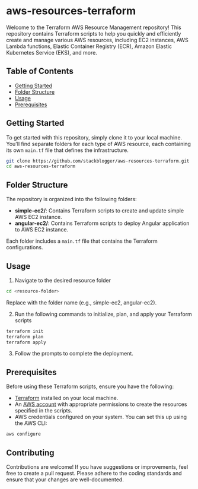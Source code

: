 # aws-resources-terraform

Welcome to the Terraform AWS Resource Management repository! This repository contains Terraform scripts to help you quickly and efficiently create and manage various AWS resources, including EC2 instances, AWS Lambda functions, Elastic Container Registry (ECR), Amazon Elastic Kubernetes Service (EKS), and more.

## Table of Contents

- [Getting Started](#getting-started)
- [Folder Structure](#folder-structure)
- [Usage](#usage)
- [Prerequisites](#prerequisites)

## Getting Started

To get started with this repository, simply clone it to your local machine. You'll find separate folders for each type of AWS resource, each containing its own `main.tf` file that defines the infrastructure.

```bash
git clone https://github.com/stackblogger/aws-resources-terraform.git
cd aws-resources-terraform
```

## Folder Structure

The repository is organized into the following folders:

- **simple-ec2/**: Contains Terraform scripts to create and update simple AWS EC2 instance.
- **angular-ec2/**: Contains Terraform scripts to deploy Angular application to AWS EC2 instance.

Each folder includes a `main.tf` file that contains the Terraform configurations.


## Usage

1. Navigate to the desired resource folder

```bash
cd <resource-folder>
```

Replace <resource-folder> with the folder name (e.g., simple-ec2, angular-ec2).

2. Run the following commands to initialize, plan, and apply your Terraform scripts

```bash
terraform init
terraform plan
terraform apply
```

3. Follow the prompts to complete the deployment.

## Prerequisites

Before using these Terraform scripts, ensure you have the following:

- [Terraform](https://developer.hashicorp.com/terraform/tutorials/aws-get-started/install-cli) installed on your local machine.
- An [AWS account](https://aws.amazon.com/console/) with appropriate permissions to create the resources specified in the scripts.
- AWS credentials configured on your system. You can set this up using the AWS CLI:

```bash
aws configure
```

## Contributing

Contributions are welcome! If you have suggestions or improvements, feel free to create a pull request. Please adhere to the coding standards and ensure that your changes are well-documented.
